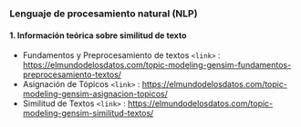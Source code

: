 ### Lenguaje de procesamiento natural (NLP)

#### 1. Información teórica sobre similitud de texto
- Fundamentos y Preprocesamiento de textos   `<link>` : <https://elmundodelosdatos.com/topic-modeling-gensim-fundamentos-preprocesamiento-textos/>
- Asignación de Tópicos  `<link>` : <https://elmundodelosdatos.com/topic-modeling-gensim-asignacion-topicos/>
- Similitud de Textos `<link>` : <https://elmundodelosdatos.com/topic-modeling-gensim-similitud-textos/>

